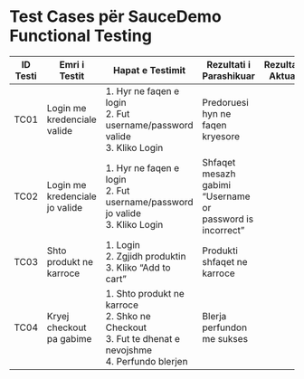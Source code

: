 
# Test Cases për SauceDemo Functional Testing

| ID Testi | Emri i Testit                  | Hapat e Testimit                                                                                         | Rezultati i Parashikuar                                   | Rezultati Aktual | Statusi   |
| -------- | ------------------------------ | -------------------------------------------------------------------------------------------------------- | --------------------------------------------------------- | ---------------- | --------- |
| TC01     | Login me kredenciale valide    | 1. Hyr ne faqen e login<br>2. Fut username/password valide<br>3. Kliko Login                             | Predoruesi hyn ne faqen kryesore                          |                  | Pass/Fail |
| TC02     | Login me kredenciale jo valide | 1. Hyr ne faqen e login<br>2. Fut username/password jo valide<br>3. Kliko Login                          | Shfaqet mesazh gabimi “Username or password is incorrect” |                  | Pass/Fail |
| TC03     | Shto produkt ne karroce        | 1. Login<br>2. Zgjidh produktin<br>3. Kliko “Add to cart”                                                | Produkti shfaqet ne karroce                               |                  | Pass/Fail |
| TC04     | Kryej checkout pa gabime       | 1. Shto produkt ne karroce<br>2. Shko ne Checkout<br>3. Fut te dhenat e nevojshme<br>4. Perfundo blerjen | Blerja perfundon me sukses                                |                  | Pass/Fail |

